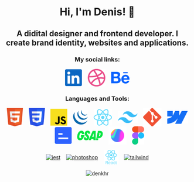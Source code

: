 <h1 align="center">Hi, I'm Denis! 👋</h1>
<h2 align="center">A didital designer and frontend developer. I create brand identity, websites and applications.</h2>

<h3 align="center">My social links:</h3>
<div align="center">
<a href="https://linkedin.com/in/deniskhramov"><img align="center" src="https://raw.githubusercontent.com/denkhr/denkhr/main/linkedin.svg" alt="linkedin link" height="46" width="46"/></a> <span>  </span>
<a href="https://dribbble.com/deniskhramov"><img align="center" src="https://raw.githubusercontent.com/denkhr/denkhr/main/dribbble.svg" alt="dribbble link" height="48" width="48"/></a> <span>  </span>
<a href="https://www.behance.net/deniskhramov"><img align="center" src="https://raw.githubusercontent.com/denkhr/denkhr/main/behance.svg" alt="behance link" height="auto" width="50"/></a>
</div>

<h3 align="center">Languages and Tools:</h3>
<div align="center"> 
<a href="https://developer.mozilla.org/en-US/docs/Glossary/HTML5"> <img align="center" src="https://raw.githubusercontent.com/denkhr/denkhr/main/icons/html5.svg" alt="html 5" width="auto" height="50"/></a>  <span>  </span>
<a href="https://developer.mozilla.org/en-US/docs/Web/CSS"> <img align="center" src="https://raw.githubusercontent.com/denkhr/denkhr/main/icons/css3.svg" alt="css 3" width="auto" height="50"/></a>  <span>  </span>
<a href="https://developer.mozilla.org/en-US/docs/Web/JavaScript"> <img align="center" src="https://raw.githubusercontent.com/denkhr/denkhr/main/icons/js.svg" alt="java script" width="46" height="46"/></a>  <span>  </span>
<a href="https://jquery.com/"> <img align="center" src="https://raw.githubusercontent.com/denkhr/denkhr/main/icons/jquery.svg" alt="jquery" width="40" height="40"/></a>  <span>  </span>
<a href="https://react.dev/"> <img align="center" src="https://raw.githubusercontent.com/denkhr/denkhr/main/icons/react.svg" alt="react" width="50" height="auto"/></a>  <span>  </span>
<a href="https://tailwindcss.com/"> <img align="center" src="https://raw.githubusercontent.com/denkhr/denkhr/main/icons/tailwind.svg" alt="htailwind" width="54" height="auto"/></a>  <span>  </span>
<a href="https://git-scm.com/"> <img align="center" src="https://raw.githubusercontent.com/denkhr/denkhr/main/icons/git.svg" alt="git" width="50" height="50"/></a>  <span>  </span>
<a href="https://webflow.com/"> <img align="center" src="https://raw.githubusercontent.com/denkhr/denkhr/main/icons/webflow.svg" alt="webflow" width="56" height="auto"/></a>  <span>  </span>
<a href="https://finsweet.com/client-first"> <img align="center" src="https://raw.githubusercontent.com/denkhr/denkhr/main/icons/client-first.svg" alt="client first" width="46" height="46"/></a>  <span>  </span>
<a href="https://gsap.com/"> <img align="center" src="https://raw.githubusercontent.com/denkhr/denkhr/main/icons/gsap.svg" alt="gsap" width="70" height="auto"/></a>  <span>  </span>
<a href="https://spline.design/"> <img align="center" src="https://raw.githubusercontent.com/denkhr/denkhr/main/icons/spline.svg" alt="spline" width="48" height="48"/></a>  <span>  </span>
<a href="https://www.figma.com/"> <img align="center" src="https://raw.githubusercontent.com/denkhr/denkhr/main/icons/figma.svg" alt="figma" width="auto" height="50"/></a> 

<a href="https://jestjs.io"> <img align="center" src="https://www.vectorlogo.zone/logos/jestjsio/jestjsio-icon.svg" alt="jest" width="40" height="40"/></a>  <span>  </span>
<a href="https://www.photoshop.com/en"> <img align="center" rc="https://raw.githubusercontent.com/devicons/devicon/master/icons/photoshop/photoshop-line.svg" alt="photoshop" width="40" height="40"/></a>  <span>  </span>
<a href="https://reactjs.org/"> <img align="center" src="https://raw.githubusercontent.com/devicons/devicon/master/icons/react/react-original-wordmark.svg" alt="react" width="40" height="40"/></a>  <span>  </span>
<a href="https://tailwindcss.com/"> <img align="center" src="https://www.vectorlogo.zone/logos/tailwindcss/tailwindcss-icon.svg" alt="tailwind" width="40" height="40"/></a> 
</div>

<div><p> </p></div>

<div align="center"><img align="center" src="https://github-readme-stats.vercel.app/api/top-langs?username=denkhr&show_icons=true&locale=en&layout=compact" alt="denkhr" /></div>
